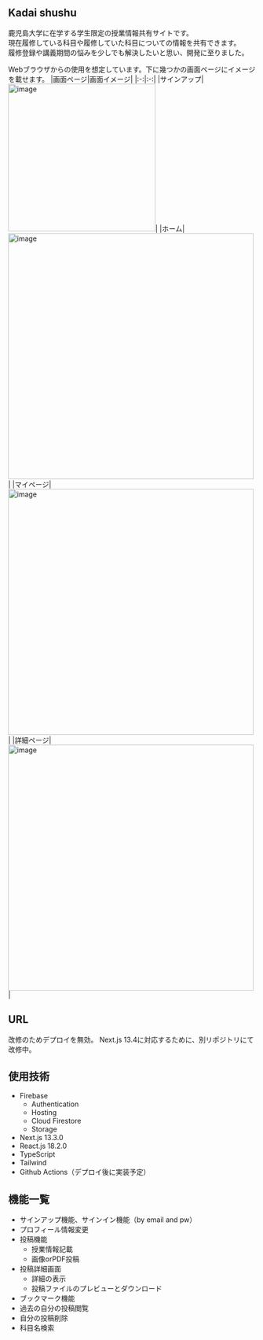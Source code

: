 ## Kadai shushu
鹿児島大学に在学する学生限定の授業情報共有サイトです。<br>
現在履修している科目や履修していた科目についての情報を共有できます。<br>
履修登録や講義期間の悩みを少しでも解決したいと思い、開発に至りました。<br>

Webブラウザからの使用を想定しています。下に幾つかの画面ページにイメージを載せます。
|画面ページ|画面イメージ|
|:-:|:-:|
|サインアップ|<img width="300" alt="image" src="https://github.com/kazu0429/past-exam-share/assets/75778286/619417f4-a59d-44a8-b499-a7423004a485">|
|ホーム|<img width="500" alt="image" src="https://github.com/kazu0429/past-exam-share/assets/75778286/4ba8a3ef-0b1f-44d5-9df3-2cfd7162e49e">|
|マイページ|<img width="500" alt="image" src="https://github.com/kazu0429/past-exam-share/assets/75778286/cfc84b5d-29ff-4766-aced-3d7455fee8d7">|
|詳細ページ|<img width="500" alt="image" src="https://github.com/kazu0429/past-exam-share/assets/75778286/29a98072-2f7a-4571-9f60-171d63bde576">|



## URL
改修のためデプロイを無効。
Next.js 13.4に対応するために、別リポジトリにて改修中。

## 使用技術
- Firebase
  - Authentication
  - Hosting
  - Cloud Firestore
  - Storage
- Next.js 13.3.0
- React.js 18.2.0
- TypeScript
- Tailwind
- Github Actions（デプロイ後に実装予定）

## 機能一覧
- サインアップ機能、サインイン機能（by email and pw）
- プロフィール情報変更
- 投稿機能
  - 授業情報記載
  - 画像orPDF投稿
- 投稿詳細画面
  - 詳細の表示
  - 投稿ファイルのプレビューとダウンロード
- ブックマーク機能
-  過去の自分の投稿閲覧
  - 自分の投稿削除
- 科目名検索

